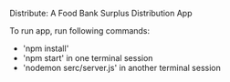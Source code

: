 Distribute: A Food Bank Surplus Distribution App

To run app, run following commands:
- 'npm install'
- 'npm start' in one terminal session
- 'nodemon serc/server.js' in another terminal session